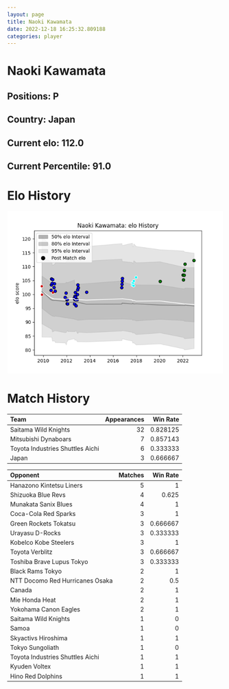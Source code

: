 ```yaml
---  
layout: page  
title: Naoki Kawamata  
date: 2022-12-18 16:25:32.809188  
categories: player  
---
```

# Naoki Kawamata

## Positions: P

## Country: Japan

## Current elo: 112.0

## Current Percentile: 91.0

# Elo History


![elo history](history_NaokiKawamata.png)
# Match History


| Team                             |   Appearances |   Win Rate |
|:---------------------------------|--------------:|-----------:|
| Saitama Wild Knights             |            32 |   0.828125 |
| Mitsubishi Dynaboars             |             7 |   0.857143 |
| Toyota Industries Shuttles Aichi |             6 |   0.333333 |
| Japan                            |             3 |   0.666667 |

| Opponent                         |   Matches |   Win Rate |
|:---------------------------------|----------:|-----------:|
| Hanazono Kintetsu Liners         |         5 |   1        |
| Shizuoka Blue Revs               |         4 |   0.625    |
| Munakata Sanix Blues             |         4 |   1        |
| Coca-Cola Red Sparks             |         3 |   1        |
| Green Rockets Tokatsu            |         3 |   0.666667 |
| Urayasu D-Rocks                  |         3 |   0.333333 |
| Kobelco Kobe Steelers            |         3 |   1        |
| Toyota Verblitz                  |         3 |   0.666667 |
| Toshiba Brave Lupus Tokyo        |         3 |   0.333333 |
| Black Rams Tokyo                 |         2 |   1        |
| NTT Docomo Red Hurricanes Osaka  |         2 |   0.5      |
| Canada                           |         2 |   1        |
| Mie Honda Heat                   |         2 |   1        |
| Yokohama Canon Eagles            |         2 |   1        |
| Saitama Wild Knights             |         1 |   0        |
| Samoa                            |         1 |   0        |
| Skyactivs Hiroshima              |         1 |   1        |
| Tokyo Sungoliath                 |         1 |   0        |
| Toyota Industries Shuttles Aichi |         1 |   1        |
| Kyuden Voltex                    |         1 |   1        |
| Hino Red Dolphins                |         1 |   1        |